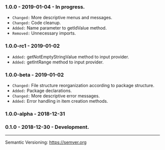 ### 1.0.0 - 2019-01-04 - In progress.
- `Changed:` More descriptive menus and messages.
- `Changed:` Code cleanup.
- `Added:` Name parameter to getIdValue method.
- `Removed:` Unnecessary imports.

### 1.0.0-rc1 - 2019-01-02
- `Added:` getNotEmptyStringValue method to input provider.
- `Added:` getIntRange method to input provider.

### 1.0.0-beta - 2019-01-02
- `Changed:` File structure reorganization according to package structure.
- `Added:` Package declarations.
- `Changed:` More descriptive error messages.
- `Added:` Error handling in item creation methods.

### 1.0.0-alpha - 2018-12-31

### 0.1.0 - 2018-12-30 - Development.

---
Semantic Versioning: https://semver.org

